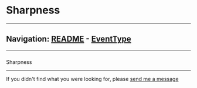 # Sharpness


---
Navigation: [README](README.md) - [EventType](EventType.md)
---







---


### 








### 

Sharpness









---

If you didn't find what you were looking for, please [send me a message](mailto:contact+help@haptrix.com)